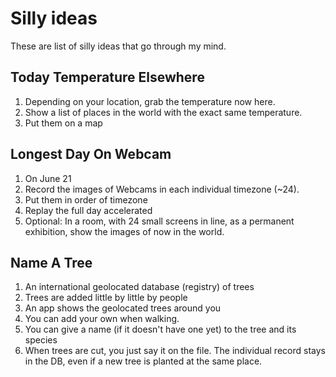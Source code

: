 # Silly ideas

These are list of silly ideas that go through my mind.

## Today Temperature Elsewhere

1. Depending on your location, grab the temperature now here. 
2. Show a list of places in the world with the exact same temperature.
3. Put them on a map

## Longest Day On Webcam

1. On June 21
2. Record the images of Webcams in each individual timezone (~24).
3. Put them in order of timezone
4. Replay the full day accelerated
5. Optional: In a room, with 24 small screens in line, as a permanent exhibition, show the images of now in the world.

## Name A Tree

1. An international geolocated database (registry) of trees
2. Trees are added little by little by people
3. An app shows the geolocated trees around you
4. You can add your own when walking. 
5. You can give a name (if it doesn't have one yet) to the tree and its species
6. When trees are cut, you just say it on the file. The individual record stays in the DB, even if a new tree is planted at the same place.